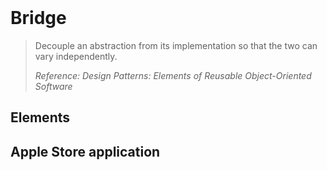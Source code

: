 <br />

# Bridge

> Decouple an abstraction from its implementation so that the two can vary independently.
>
> _Reference: Design Patterns: Elements of Reusable Object-Oriented Software_

## Elements

## Apple Store application
